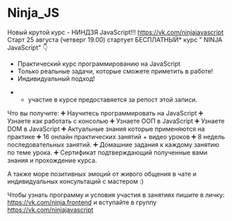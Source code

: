 # Ninja_JS

Новый крутой курс - НИНДЗЯ JavaScript!!!
https://vk.com/ninjajavascript
Старт 25 августа (четверг 19.00) стартует БЕСПЛАТНЫЙ* курс " NINJA JavaScript" 👇

- Практический курс программированию на JavaScript
- Только реальные задачи, которые сможете приметить в работе! 
- Индивидуальный подход! 

* - участие в курсе предоставяется за репост этой записи. 

Что вы получите:
➕ Научитесь программировать на JavaScript
➕ Узнаете как работать с консолью 
➕ Узнаете ООП в JavaScript
➕ Узнаете DOM в JavaScript
➕ Актуальные знания которые применяются на практике 
➕ 16 онлайн практических занятий + видео уроков
➕ 8 недель последовательных занятий. 
➕ Домашние задания к каждому занятию по теме урока.
➕ Сертификат подтверждающий полученные вами знания и прохождение курса.

А также море позитивных эмоций от живого общения в чате и индивидуальных консультаций с мастером :)

Чтобы узнать программу и условия участия в занятиях пишите в личку: https://vk.com/ninja.frontend и вступайте в группу https://vk.com/ninjajavascript
